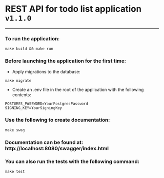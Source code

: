 # REST API for todo list application ```v1.1.0```

***

### To run the application:
```make build && make run```

### Before launching the application for the first time:

* Apply migrations to the database:

```make migrate```
  
* Create an .env file in the root of the application with the following contents:
```
POSTGRES_PASSWORD=YourPostgresPassword
SIGNING_KEY=YourSigningKey
```

### Use the following to create documentation:
```make swag```
### Documentation can be found at: http://localhost:8080/swagger/index.html

### You can also run the tests with the following command:
```make test```

